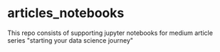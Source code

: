 # articles_notebooks
This repo consists of supporting jupyter notebooks for medium article series "starting your data science journey"

